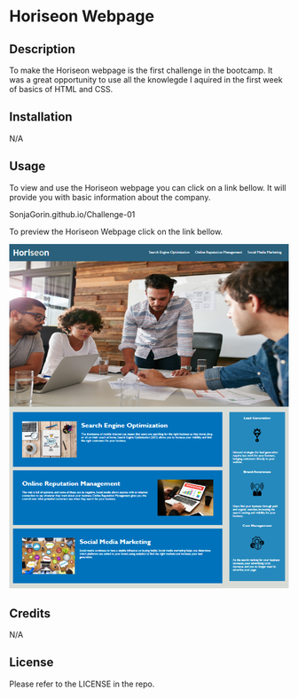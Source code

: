 # Horiseon Webpage

## Description

To make the Horiseon webpage is the first challenge in the bootcamp. It was a great opportunity to use all the knowlegde I aquired in the first week of basics of HTML and CSS. 

## Installation

N/A

## Usage

To view and use the Horiseon webpage you can click on a link bellow. It will provide you with basic information about the company.

SonjaGorin.github.io/Challenge-01

To preview the Horiseon Webpage click on the link bellow.

![Horiseon-Webpage-Screenshot](assets/images/horiseon-webpage-screenshot.png)

## Credits

N/A

## License

Please refer to the LICENSE in the repo.
